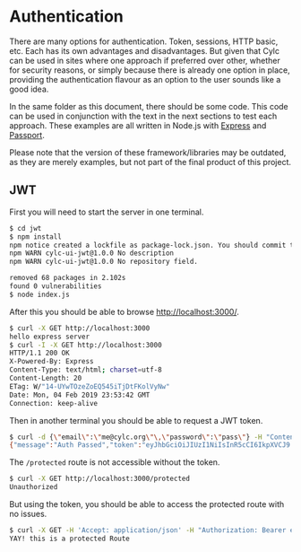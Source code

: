 # Authentication

There are many options for authentication. Token, sessions, HTTP basic, etc.
Each has its own advantages and disadvantages. But given that Cylc can be
used in sites where one approach if preferred over other, whether for security
reasons, or simply because there is already one option in place, providing
the authentication flavour as an option to the user sounds like a good idea.

In the same folder as this document, there should be some code. This code
can be used in conjunction with the text in the next sections to test each
approach. These examples are all written in Node.js with
[Express](https://expressjs.com/) and [Passport](http://www.passportjs.org/).

Please note that the version of these framework/libraries may be outdated, as
they are merely examples, but not part of the final product of this project.

## JWT

First you will need to start the server in one terminal.

```bash
$ cd jwt
$ npm install
npm notice created a lockfile as package-lock.json. You should commit this file.
npm WARN cylc-ui-jwt@1.0.0 No description
npm WARN cylc-ui-jwt@1.0.0 No repository field.

removed 68 packages in 2.102s
found 0 vulnerabilities
$ node index.js
```

After this you should be able to browse [http://localhost:3000/](http://localhost:3000/).

```bash
$ curl -X GET http://localhost:3000
hello express server
$ curl -I -X GET http://localhost:3000
HTTP/1.1 200 OK
X-Powered-By: Express
Content-Type: text/html; charset=utf-8
Content-Length: 20
ETag: W/"14-UYwTOzeZoEQ545iTjDtFKolVyNw"
Date: Mon, 04 Feb 2019 23:53:42 GMT
Connection: keep-alive
```

Then in another terminal you should be able to request a JWT token.

```bash
$ curl -d {\"email\":\"me@cylc.org\"\,\"password\":\"pass\"} -H "Content-Type: application/json" -X POST "http://localhost:3000/login"
{"message":"Auth Passed","token":"eyJhbGciOiJIUzI1NiIsInR5cCI6IkpXVCJ9.eyJlbWFpbCI6Im1lQGN5bGMub3JnIiwiaWF0IjoxNTQ5MzI0MDMzLCJleHAiOjE1NDkzMjQxNTN9.lP-4HHLPJWox_nDT9WqX9b7Jvc_8iksZDCiM1e2fd_g"}
```

The `/protected` route is not accessible without the token.

```bash
$ curl -X GET http://localhost:3000/protected
Unauthorized
```

But using the token, you should be able to access the protected route with no issues.

```bash
$ curl -X GET -H 'Accept: application/json' -H "Authorization: Bearer eyJhbGciOiJIUzI1NiIsInR5cCI6IkpXVCJ9.eyJlbWFpbCI6Im1lQGN5bGMub3JnIiwiaWF0IjoxNTQ5MzI0OTgxLCJleHAiOjE1NDkzMjUxMDF9.2XZx39QeIKyhP8LVyO0E58HBZdKhYQfAUjy0XG_8bew" http://localhost:3000/protected
YAY! this is a protected Route
```


